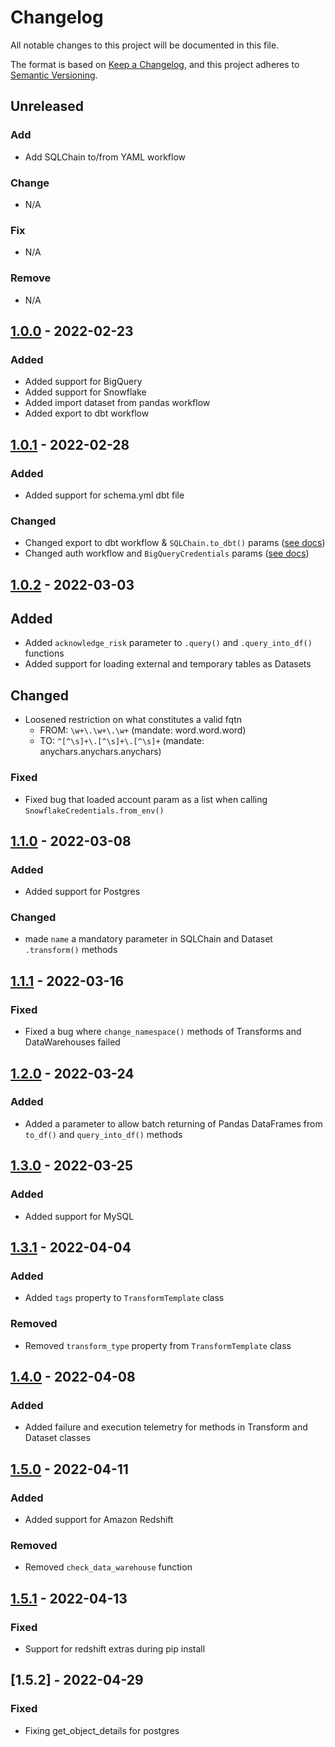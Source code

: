 # Changelog

All notable changes to this project will be documented in this file.

The format is based on [Keep a Changelog](https://keepachangelog.com/en/1.0.0/),
and this project adheres to [Semantic Versioning](https://semver.org/spec/v2.0.0.html).

## Unreleased

### Add
- Add SQLChain to/from YAML workflow

### Change
- N/A

### Fix
- N/A

### Remove
- N/A

## [1.0.0] - 2022-02-23
### Added
- Added support for BigQuery
- Added support for Snowflake
- Added import dataset from pandas workflow
- Added export to dbt workflow

## [1.0.1] - 2022-02-28
### Added
- Added support for schema.yml dbt file
### Changed
- Changed export to dbt workflow & `SQLChain.to_dbt()` params ([see docs](https://docs.rasgoql.com/workflows/exporting-to-dbt))
- Changed auth workflow and `BigQueryCredentials` params ([see docs](https://docs.rasgoql.com/datawarehouses/bigquery))

## [1.0.2] - 2022-03-03
## Added
- Added `acknowledge_risk` parameter to `.query()` and `.query_into_df()` functions
- Added support for loading external and temporary tables as Datasets

## Changed
- Loosened restriction on what constitutes a valid fqtn
    - FROM: `\w+\.\w+\.\w+` (mandate: word.word.word)
    - TO: `^[^\s]+\.[^\s]+\.[^\s]+` (mandate: anychars.anychars.anychars)

### Fixed
- Fixed bug that loaded account param as a list when calling `SnowflakeCredentials.from_env()`

## [1.1.0] - 2022-03-08
### Added
- Added support for Postgres

### Changed
- made `name` a mandatory parameter in SQLChain and Dataset `.transform()` methods

## [1.1.1] - 2022-03-16
### Fixed
- Fixed a bug where `change_namespace()` methods of Transforms and DataWarehouses failed

## [1.2.0] - 2022-03-24
### Added
- Added a parameter to allow batch returning of Pandas DataFrames from `to_df()` and `query_into_df()` methods

## [1.3.0] - 2022-03-25
### Added
- Added support for MySQL

## [1.3.1] - 2022-04-04
### Added
- Added `tags` property to `TransformTemplate` class
### Removed
- Removed `transform_type` property from `TransformTemplate` class

## [1.4.0] - 2022-04-08
### Added
- Added failure and execution telemetry for methods in Transform and Dataset classes

## [1.5.0] - 2022-04-11
### Added
- Added support for Amazon Redshift
### Removed
- Removed `check_data_warehouse` function

## [1.5.1] - 2022-04-13
### Fixed
- Support for redshift extras during pip install

## [1.5.2] - 2022-04-29
### Fixed
- Fixing get_object_details for postgres


[1.0.0]: https://pypi.org/project/rasgoql/1.0.0/
[1.0.1]: https://pypi.org/project/rasgoql/1.0.1/
[1.0.2]: https://pypi.org/project/rasgoql/1.0.2/
[1.1.0]: https://pypi.org/project/rasgoql/1.1.0/
[1.1.1]: https://pypi.org/project/rasgoql/1.1.1/
[1.2.0]: https://pypi.org/project/rasgoql/1.2.0/
[1.3.0]: https://pypi.org/project/rasgoql/1.3.0/
[1.3.1]: https://pypi.org/project/rasgoql/1.3.1/
[1.4.0]: https://pypi.org/project/rasgoql/1.4.0/
[1.5.0]: https://pypi.org/project/rasgoql/1.5.0/
[1.5.1]: https://pypi.org/project/rasgoql/1.5.1/
[1.5.1]: https://pypi.org/project/rasgoql/1.5.2/
